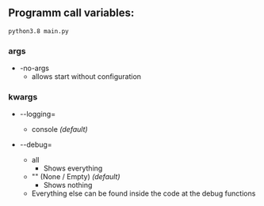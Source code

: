 ## Programm call variables:

`python3.8 main.py`

### args

* -no-args
    * allows start without configuration

### kwargs

* --logging=
    * console *(default)*

* --debug=
    * all
        * Shows everything
    * "" (None / Empty) *(default)*
        * Shows nothing
    * Everything else can be found inside the code at the debug functions
